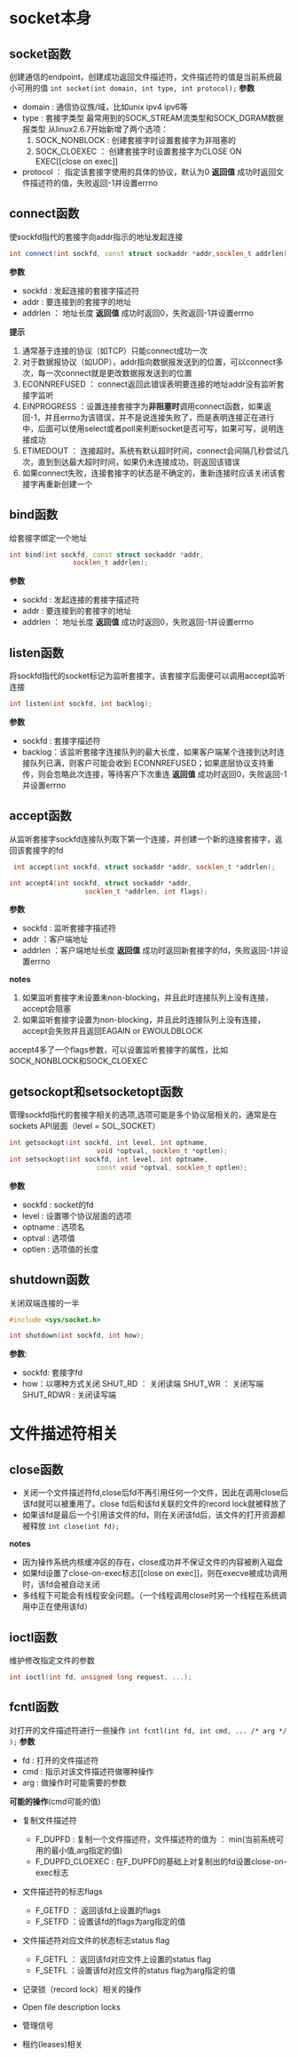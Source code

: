 # socket本身
## socket函数
创建通信的endpoint，创建成功返回文件描述符，文件描述符的值是当前系统最小可用的值
`int socket(int domain, int type, int protocol);`
**参数**
- domain : 通信协议族/域，比如unix ipv4 ipv6等
- type : 套接字类型
	最常用到的SOCK_STREAM流类型和SOCK_DGRAM数据报类型
	从linux2.6.7开始新增了两个选项：
	1.  SOCK_NONBLOCK : 创建套接字时设置套接字为非阻塞的
	2. SOCK_CLOEXEC ： 创建套接字时设置套接字为CLOSE ON EXEC[[close on exec]]
- protocol ： 指定该套接字使用的具体的协议，默认为0
**返回值**
成功时返回文件描述符的值，失败返回-1并设置errno

## connect函数
使sockfd指代的套接字向addr指示的地址发起连接
```c++
int connect(int sockfd, const struct sockaddr *addr,socklen_t addrlen);
```
**参数**
- sockfd : 发起连接的套接字描述符
- addr : 要连接到的套接字的地址
- addrlen ： 地址长度
**返回值**
成功时返回0，失败返回-1并设置errno

**提示**
1. 通常基于连接的协议（如TCP）只能connect成功一次
2. 对于数据报协议（如UDP），addr指向数据报发送到的位置，可以connect多次，每一次connect就是更改数据报发送到的位置
3.  ECONNREFUSED ： connect返回此错误表明要连接的地址addr没有监听套接字监听
4. EINPROGRESS ：设置连接套接字为**非阻塞时**调用connect函数，如果返回-1，并且errno为该错误，并不是说连接失败了，而是表明连接正在进行中，后面可以使用select或者poll来判断socket是否可写，如果可写，说明连接成功
5. ETIMEDOUT ： 连接超时。系统有默认超时时间，connect会间隔几秒尝试几次，直到到达最大超时时间，如果仍未连接成功，则返回该错误
6. 如果connect失败，连接套接字的状态是不确定的，重新连接时应该关闭该套接字再重新创建一个

## bind函数
给套接字绑定一个地址
```c++
int bind(int sockfd, const struct sockaddr *addr,
                socklen_t addrlen);
```
**参数**
- sockfd : 发起连接的套接字描述符
- addr : 要连接到的套接字的地址
- addrlen ： 地址长度
**返回值**
成功时返回0，失败返回-1并设置errno

## listen函数
将sockfd指代的socket标记为监听套接字，该套接字后面便可以调用accept监听连接
```c++
int listen(int sockfd, int backlog);
```
**参数**
- sockfd : 套接字描述符
- backlog：该监听套接字连接队列的最大长度，如果客户端某个连接到达时连接队列已满，则客户可能会收到 ECONNREFUSED；如果底层协议支持重传，则会忽略此次连接，等待客户下次重连
**返回值**
成功时返回0，失败返回-1并设置errno

## accept函数
从监听套接字sockfd连接队列取下第一个连接，并创建一个新的连接套接字，返回该套接字的fd
```c++
 int accept(int sockfd, struct sockaddr *addr, socklen_t *addrlen);

int accept4(int sockfd, struct sockaddr *addr,
                   socklen_t *addrlen, int flags);
```
**参数**
- sockfd : 监听套接字描述符
- addr ：客户端地址
- addrlen ：客户端地址长度
**返回值**
成功时返回新套接字的fd，失败返回-1并设置errno

**notes**
1. 如果监听套接字未设置未non-blocking，并且此时连接队列上没有连接，accept会阻塞
2. 如果监听套接字设置为non-blocking，并且此时连接队列上没有连接，accept会失败并且返回EAGAIN or EWOULDBLOCK

accept4多了一个flags参数，可以设置监听套接字的属性，比如SOCK_NONBLOCK和SOCK_CLOEXEC 

## getsockopt和setsocketopt函数
管理sockfd指代的套接字相关的选项,选项可能是多个协议层相关的，通常是在sockets API层面（level = SOL_SOCKET）
```c++
int getsockopt(int sockfd, int level, int optname,
                      void *optval, socklen_t *optlen);
int setsockopt(int sockfd, int level, int optname,
                      const void *optval, socklen_t optlen);
```
**参数**
- sockfd : socket的fd
- level : 设置哪个协议层面的选项
- optname : 选项名
- optval : 选项值
- optlen : 选项值的长度

## shutdown函数
关闭双端连接的一半
```c++
#include <sys/socket.h>

int shutdown(int sockfd, int how);
```
**参数**:
- sockfd: 套接字fd
- how：以哪种方式关闭
	SHUT_RD ： 关闭读端
	SHUT_WR ： 关闭写端
	SHUT_RDWR : 关闭读写端

# 文件描述符相关
## close函数
- 关闭一个文件描述符fd,close后fd不再引用任何一个文件，因此在调用close后该fd就可以被重用了。close fd后和该fd关联的文件的record lock就被释放了
- 如果该fd是最后一个引用该文件的fd，则在关闭该fd后，该文件的打开资源都被释放
`int close(int fd);`

**notes**
- 因为操作系统内核缓冲区的存在，close成功并不保证文件的内容被刷入磁盘
- 如果fd设置了close-on-exec标志[[close on exec]]，则在execve被成功调用时，该fd会被自动关闭
- 多线程下可能会有线程安全问题。（一个线程调用close时另一个线程在系统调用中正在使用该fd）

## ioctl函数
维护修改指定文件的参数
```c++
int ioctl(int fd, unsigned long request, ...);
```

## fcntl函数
对打开的文件描述符进行一些操作
`int fcntl(int fd, int cmd, ... /* arg */ );`
**参数**
- fd : 打开的文件描述符
- cmd : 指示对该文件描述符做哪种操作
- arg : 做操作时可能需要的参数

**可能的操作**(cmd可能的值)
- 复制文件描述符
	- F_DUPFD : 复制一个文件描述符，文件描述符的值为 ： min(当前系统可用的最小值,arg指定的值)
	- F_DUPFD_CLOEXEC :
		在F_DUPFD的基础上对复制出的fd设置close-on-exec标志
		
- 文件描述符的标志flags
	- F_GETFD ： 返回该fd上设置的flags
	- F_SETFD ：设置该fd的flags为arg指定的值
	
- 文件描述符对应文件的状态标志status flag
	- F_GETFL ： 返回该fd对应文件上设置的status flag
	- F_SETFL ：设置该fd对应文件的status  flag为arg指定的值

- 记录锁（record lock）相关的操作

- Open file description locks

- 管理信号

- 租约(leases)相关